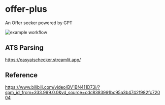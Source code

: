 # offer-plus
An Offer seeker powered by GPT

![example workflow](https://github.com/chenyuan99/offer-plus/actions/workflows/django.yml/badge.svg)

## ATS Parsing

https://easyatschecker.streamlit.app/

## Reference

https://www.bilibili.com/video/BV1BN411D73i/?spm_id_from=333.999.0.0&vd_source=cdc8383991bc95a3b4742f982fc72004
